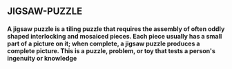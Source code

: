 ## JIGSAW-PUZZLE

#### A jigsaw puzzle is a tiling puzzle that requires the assembly of often oddly shaped interlocking and mosaiced pieces. Each piece usually has a small part of a picture on it; when complete, a jigsaw puzzle produces a complete picture. This is a puzzle, problem, or toy that tests a person's ingenuity or knowledge                                           

